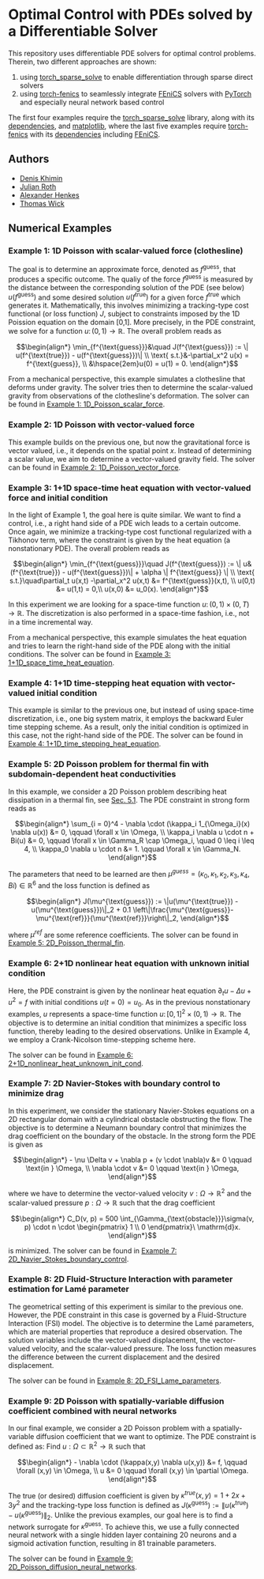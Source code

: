 # Optimal Control with PDEs solved by a Differentiable Solver

This repository uses differentiable PDE solvers for optimal control problems.
Therein, two different approaches are shown: 
1) using [torch_sparse_solve](https://github.com/flaport/torch_sparse_solve) to enable differentiation through sparse direct solvers
2) using [torch-fenics](https://github.com/barkm/torch-fenics) to seamlessly integrate [FEniCS](https://fenicsproject.org/) solvers with [PyTorch](https://github.com/pytorch/pytorch) and especially neural network based control

The first four examples require the [torch_sparse_solve](https://github.com/flaport/torch_sparse_solve) library, along with its [dependencies](https://github.com/flaport/torch_sparse_solve#dependencies), and [matplotlib](https://github.com/matplotlib/matplotlib),
where the last five examples require [torch-fenics](https://github.com/barkm/torch-fenics) with its [dependencies](https://github.com/barkm/torch-fenics#install) including [FEniCS](https://fenicsproject.org/).

## Authors
- [Denis Khimin](https://github.com/Denis-Khimin)
- [Julian Roth](https://github.com/mathmerizing)
- [Alexander Henkes](https://github.com/ahenkes1)
- [Thomas Wick](https://github.com/tommeswick)

## Numerical Examples
### Example 1: 1D Poisson with scalar-valued force (clothesline)

The goal is to determine an approximate force, denoted as $f^{\text{guess}}$, that produces a specific outcome. The qualiy of the force $f^{\text{guess}}$ is measured by the distance between the
corresponding solution of the PDE (see below) $u(f^{\text{guess}})$ and some desired solution $u(f^{\text{true}})$ for a given force $f^{\text{true}}$ which generates it. 
Mathematically, this involves minimizing a tracking-type
cost functional (or loss function) $J$, subject to constraints imposed by the 1D Poission equation on the domain [0,1]. 
More precisely, in the PDE constraint, we solve 
for a function $u \colon (0,1) \to \mathbb{R}$. The overall problem reads as
```math
\begin{align*}
\min_{f^{\text{guess}}}&\quad J(f^{\text{guess}}) := \| u(f^{\text{true}}) - u(f^{\text{guess}})\| \\
\text{ s.t.}&-\partial_x^2 u(x) = f^{\text{guess}}, \\
&\hspace{2em}u(0) = u(1) = 0.
\end{align*}
```
From a mechanical perspective, this example simulates a clothesline that deforms under gravity.
The solver tries then to determine the scalar-valued gravity from observations of the clothesline's deformation.
The solver can be found in [Example 1: 1D_Poisson_scalar_force](./1D_Poisson_scalar_force/main.py).

### Example 2: 1D Poisson with vector-valued force

This example builds on the previous one, but now the gravitational force is vector valued, i.e., it depends on the spatial point $x$. 
Instead of determining a scalar value, we aim to determine a vector-valued gravity field. 
The solver can be found in [Example 2: 1D_Poisson_vector_force](./1D_Poisson_vector_force/main.py).

### Example 3: 1+1D space-time heat equation with vector-valued force and initial condition

In the light of Example 1, the goal here is quite similar. We want to find a control, i.e., a right hand side of a PDE wich leads to a certain outcome. 
Once again, we minimize a tracking-type cost functional regularized with a Tikhonov term, where the constraint is given by the heat equation (a nonstationary PDE).
The overall problem reads as
```math
\begin{align*}
\min_{f^{\text{guess}}}\quad J(f^{\text{guess}}) := \| u&(f^{\text{true}}) - u(f^{\text{guess}})\| + \alpha \| f^{\text{guess}} \| \\
\text{ s.t.}\quad\partial_t u(x,t) -\partial_x^2 u(x,t) &= f^{\text{guess}}(x,t), \\
u(0,t) &= u(1,t) = 0,\\
u(x,0) &= u_0(x).
\end{align*}
```
In this experiment we are looking for a space-time function $u \colon (0,1) \times (0,T) \to \mathbb{R}$. 
The discretization is also performed in a space-time fashion, i.e., not in a time incremental way.

From a mechanical perspective, this example simulates the heat equation and tries to learn the right-hand side 
of the PDE along with the initial conditions. The solver can be found 
in [Example 3: 1+1D_space_time_heat_equation](./1+1D_space_time_heat_equation/main.py).

### Example 4: 1+1D time-stepping heat equation with vector-valued initial condition

This example is similar to the previous one, but instead of using space-time discretization, i.e., one big system matrix,
it employs the backward Euler time stepping scheme. As a result, only the initial condition is optimized in this case, 
not the right-hand side of the PDE. The solver can be found 
in [Example 4: 1+1D_time_stepping_heat_equation](./1+1D_time_stepping_heat_equation/main.py).

### Example 5: 2D Poisson problem for thermal fin with subdomain-dependent heat conductivities

In this example, we consider a 2D Poisson problem describing heat dissipation in a thermal fin, see [Sec. 5.1](https://epubs.siam.org/doi/10.1137/16M1081981).
The PDE constraint in strong form reads as
```math
\begin{align*}
    \sum_{i = 0}^4 - \nabla \cdot (\kappa_i 1_{\Omega_i}(x) \nabla u(x)) &= 0, \qquad \forall x \in \Omega, \\
    \kappa_i \nabla u \cdot n + Bi(u) &= 0, \qquad \forall x \in \Gamma_R \cap \Omega_i, \quad 0 \leq i \leq 4, \\
    \kappa_0 \nabla u \cdot n &= 1. \qquad \forall x \in \Gamma_N.
\end{align*}
```
The parameters that need to be learned are then $\mu^{guess} = (\kappa_0, \kappa_1, \kappa_2, \kappa_3, \kappa_4, Bi) \in \mathbb{R}^6$ and the
loss function is defined as
```math
\begin{align*}
    J(\mu^{\text{guess}}) := \|u(\mu^{\text{true}}) - u(\mu^{\text{guess}})\|_2 + 0.1 \left\|\frac{\mu^{\text{guess}}-\mu^{\text{ref}}}{\mu^{\text{ref}}}\right\|_2,
\end{align*}
```
where $\mu^{ref}$ are some reference coefficients.
The solver can be found in [Example 5: 2D_Poisson_thermal_fin](./2D_Poisson_thermal_fin/main.py).

### Example 6: 2+1D nonlinear heat equation with unknown initial condition

Here, the PDE constraint is given by the nonlinear heat equation $\partial_t u - \Delta u + u^2 = f$ with initial conditions $u(t=0) = u_0$. 
As in the previous nonstationary examples, $u$ represents a space-time function $u\colon [0,1]^2 \times (0,1) \to \mathbb{R}$.
The objective is to determine an initial condition that minimizes a specific loss function, thereby leading to the desired observations.
Unlike in Example 4, we employ a Crank-Nicolson time-stepping scheme here.

The solver can be found in [Example 6: 2+1D_nonlinear_heat_unknown_init_cond](./2+1D_nonlinear_heat_unknown_init_cond/main.py).

### Example 7: 2D Navier-Stokes with boundary control to minimize drag

In this experiment, we consider the stationary Navier-Stokes equations on a 2D rectangular domain with a cylindrical obstacle obstructing the flow. 
The objective is to determine a Neumann boundary control that minimizes the drag coefficient on the boundary of the obstacle. 
In the strong form the PDE is given as
```math
\begin{align*}
    - \nu \Delta v + \nabla p + (v \cdot \nabla)v  &= 0 \qquad \text{in }  \Omega, \\
    \nabla \cdot v &= 0 \qquad \text{in }  \Omega,
\end{align*}
```
where we have to determine the vector-valued velocity $v: \Omega \rightarrow \mathbb{R}^2$ and the scalar-valued 
pressure $p: \Omega \rightarrow \mathbb{R}$ such that the drag coefficient
```math
\begin{align*}
    C_D(v, p) = 500 \int_{\Gamma_{\text{obstacle}}}\sigma(v, p) \cdot n \cdot \begin{pmatrix}
        1 \\ 0
    \end{pmatrix}\ \mathrm{d}x.
\end{align*}
```
is minimized.
The solver can be found in [Example 7: 2D_Navier_Stokes_boundary_control](./2D_Navier_Stokes_boundary_control/main.py).

### Example 8: 2D Fluid-Structure Interaction with parameter estimation for Lamé parameter

The geometrical setting of this experiment is similar to the previous one. 
However, the PDE constraint in this case is governed by a Fluid-Structure Interaction (FSI) model. 
The objective is to determine the Lamé parameters, which are material properties that reproduce a desired observation. 
The solution variables include the vector-valued displacement, the vector-valued velocity, and the scalar-valued pressure. 
The loss function measures the difference between the current displacement and the desired displacement.

The solver can be found in [Example 8: 2D_FSI_Lame_parameters](./2D_FSI_Lame_parameters/main.py).

### Example 9: 2D Poisson with spatially-variable diffusion coefficient combined with neural networks

In our final example, we consider a 2D Poisson problem with a spatially-variable diffusion coefficient that we want to optimize.
The PDE constraint is defined as: Find $u: \Omega \subset \mathbb{R}^2 \rightarrow \mathbb{R}$ such that
```math
\begin{align*}
    - \nabla \cdot (\kappa(x,y) \nabla u(x,y)) &= f, \qquad \forall (x,y) \in \Omega, \\
    u &= 0 \qquad \forall (x,y) \in \partial \Omega.
\end{align*}
```
The true (or desired) diffusion coefficient is given by $\kappa^{true}(x,y) = 1 + 2x + 3y^2$ and the tracking-type loss function
is defined as $J(\kappa^{\text{guess}}) :=  \left\|u(\kappa^{\text{true}}) - u(\kappa^{\text{guess}})\right\|_2$.
Unlike the previous examples, our goal here is to find a network surrogate for $\kappa^{\text{guess}}$. 
To achieve this, we use a fully connected neural network with a single hidden layer containing 20 neurons 
and a sigmoid activation function, resulting in 81 trainable parameters.

The solver can be found in [Example 9: 2D_Poisson_diffusion_neural_networks](./2D_Poisson_diffusion_neural_networks/main.py).




